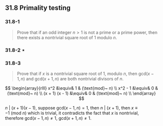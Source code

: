 ## 31.8 Primality testing

### 31.8-1

> Prove that if an odd integer $n > 1$ is not a prime or a prime power, then there exists a nontrivial square root of $1$ modulo $n$.


### 31.8-2 $\star$

### 31.8-3

> Prove that if $x$ is a nontrivial square root of $1$, modulo $n$, then $\text{gcd}(x - 1, n)$ and $\text{gcd}(x + 1, n)$ are both nontrivial divisors of $n$.

$$
\begin{array}{rlll}
x^2 &\equiv& 1 & (\text{mod}~ n) \\
x^2 - 1 &\equiv& 0 & (\text{mod}~ n) \\
(x + 1) (x - 1) &\equiv& 0 & (\text{mod}~ n) \\
\end{array}
$$

$n ~|~ (x + 1)(x - 1)$, suppose $\text{gcd}(x - 1, n) = 1$, then $n ~|~ (x + 1)$, then $x \equiv -1 ~(\text{mod}~ n)$ which is trivial, it contradicts the fact that $x$ is nontrivial, therefore $\text{gcd}(x - 1, n) \ne 1$, $\text{gcd}(x + 1, n) \ne 1$.
